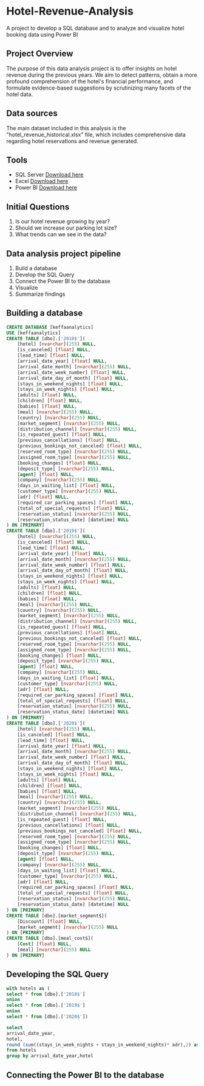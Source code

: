# Hotel-Revenue-Analysis
A project to develop a SQL database and to analyze and visualize hotel booking data using Power BI

## Project Overview

The purpose of this data analysis project is to offer insights on hotel revenue during the previous years. We aim to detect patterns, obtain a more profound comprehension of the hotel's financial performance, and formulate evidence-based suggestions by scrutinizing many facets of the hotel data.

## Data sources

The main dataset included in this analysis is the "hotel_revenue_historical.xlsx" file, which includes comprehensive data regarding hotel reservations and revenue generated.

## Tools

- SQL Server [Download here](https://learn.microsoft.com/en-us/sql/ssms/download-sql-server-management-studio-ssms?view=sql-server-ver16)
- Excel [Download here](https://www.microsoft.com/en/microsoft-365/excel)
- Power BI [Download here](https://www.microsoft.com/en-us/power-platform/products/power-bi)
## Initial Questions
1. Is our hotel revenue growing by year?
2. Should we increase our parking lot size?
3. What trends can we see in the data?
## Data analysis project pipeline
1.	Build a database
2.	Develop the SQL Query
3.	Connect the Power BI to the database
4.	Visualize
5.	Summarize findings

## Building a database
```SQL
CREATE DATABASE [keffaanalytics]
USE [keffaanalytics]
CREATE TABLE [dbo].['2018$'](
	[hotel] [nvarchar](255) NULL,
	[is_canceled] [float] NULL,
	[lead_time] [float] NULL,
	[arrival_date_year] [float] NULL,
	[arrival_date_month] [nvarchar](255) NULL,
	[arrival_date_week_number] [float] NULL,
	[arrival_date_day_of_month] [float] NULL,
	[stays_in_weekend_nights] [float] NULL,
	[stays_in_week_nights] [float] NULL,
	[adults] [float] NULL,
	[children] [float] NULL,
	[babies] [float] NULL,
	[meal] [nvarchar](255) NULL,
	[country] [nvarchar](255) NULL,
	[market_segment] [nvarchar](255) NULL,
	[distribution_channel] [nvarchar](255) NULL,
	[is_repeated_guest] [float] NULL,
	[previous_cancellations] [float] NULL,
	[previous_bookings_not_canceled] [float] NULL,
	[reserved_room_type] [nvarchar](255) NULL,
	[assigned_room_type] [nvarchar](255) NULL,
	[booking_changes] [float] NULL,
	[deposit_type] [nvarchar](255) NULL,
	[agent] [float] NULL,
	[company] [nvarchar](255) NULL,
	[days_in_waiting_list] [float] NULL,
	[customer_type] [nvarchar](255) NULL,
	[adr] [float] NULL,
	[required_car_parking_spaces] [float] NULL,
	[total_of_special_requests] [float] NULL,
	[reservation_status] [nvarchar](255) NULL,
	[reservation_status_date] [datetime] NULL
) ON [PRIMARY]
CREATE TABLE [dbo].['2019$'](
	[hotel] [nvarchar](255) NULL,
	[is_canceled] [float] NULL,
	[lead_time] [float] NULL,
	[arrival_date_year] [float] NULL,
	[arrival_date_month] [nvarchar](255) NULL,
	[arrival_date_week_number] [float] NULL,
	[arrival_date_day_of_month] [float] NULL,
	[stays_in_weekend_nights] [float] NULL,
	[stays_in_week_nights] [float] NULL,
	[adults] [float] NULL,
	[children] [float] NULL,
	[babies] [float] NULL,
	[meal] [nvarchar](255) NULL,
	[country] [nvarchar](255) NULL,
	[market_segment] [nvarchar](255) NULL,
	[distribution_channel] [nvarchar](255) NULL,
	[is_repeated_guest] [float] NULL,
	[previous_cancellations] [float] NULL,
	[previous_bookings_not_canceled] [float] NULL,
	[reserved_room_type] [nvarchar](255) NULL,
	[assigned_room_type] [nvarchar](255) NULL,
	[booking_changes] [float] NULL,
	[deposit_type] [nvarchar](255) NULL,
	[agent] [float] NULL,
	[company] [nvarchar](255) NULL,
	[days_in_waiting_list] [float] NULL,
	[customer_type] [nvarchar](255) NULL,
	[adr] [float] NULL,
	[required_car_parking_spaces] [float] NULL,
	[total_of_special_requests] [float] NULL,
	[reservation_status] [nvarchar](255) NULL,
	[reservation_status_date] [datetime] NULL
) ON [PRIMARY]
CREATE TABLE [dbo].['2020$'](
	[hotel] [nvarchar](255) NULL,
	[is_canceled] [float] NULL,
	[lead_time] [float] NULL,
	[arrival_date_year] [float] NULL,
	[arrival_date_month] [nvarchar](255) NULL,
	[arrival_date_week_number] [float] NULL,
	[arrival_date_day_of_month] [float] NULL,
	[stays_in_weekend_nights] [float] NULL,
	[stays_in_week_nights] [float] NULL,
	[adults] [float] NULL,
	[children] [float] NULL,
	[babies] [float] NULL,
	[meal] [nvarchar](255) NULL,
	[country] [nvarchar](255) NULL,
	[market_segment] [nvarchar](255) NULL,
	[distribution_channel] [nvarchar](255) NULL,
	[is_repeated_guest] [float] NULL,
	[previous_cancellations] [float] NULL,
	[previous_bookings_not_canceled] [float] NULL,
	[reserved_room_type] [nvarchar](255) NULL,
	[assigned_room_type] [nvarchar](255) NULL,
	[booking_changes] [float] NULL,
	[deposit_type] [nvarchar](255) NULL,
	[agent] [float] NULL,
	[company] [nvarchar](255) NULL,
	[days_in_waiting_list] [float] NULL,
	[customer_type] [nvarchar](255) NULL,
	[adr] [float] NULL,
	[required_car_parking_spaces] [float] NULL,
	[total_of_special_requests] [float] NULL,
	[reservation_status] [nvarchar](255) NULL,
	[reservation_status_date] [datetime] NULL
) ON [PRIMARY]
CREATE TABLE [dbo].[market_segment$](
	[Discount] [float] NULL,
	[market_segment] [nvarchar](255) NULL
) ON [PRIMARY]
CREATE TABLE [dbo].[meal_cost$](
	[Cost] [float] NULL,
	[meal] [nvarchar](255) NULL
) ON [PRIMARY]
```
## Developing the SQL Query

```SQL
with hotels as (
select * from [dbo].['2018$'] 
union
select * from [dbo].['2019$']
union
select * from [dbo].['2020$'])

select
arrival_date_year,
hotel,
round (sum((stays_in_week_nights + stays_in_weekend_nights)* adr),2) as revenue 
from hotels
group by arrival_date_year,hotel
```
## Connecting the Power BI to the database


